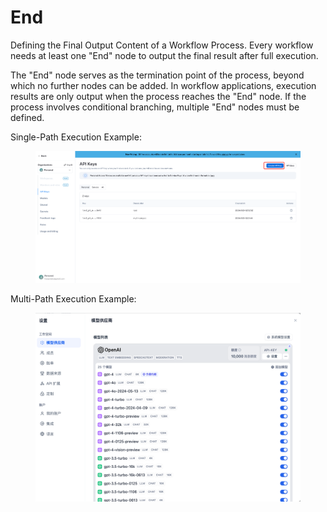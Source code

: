 # End

Defining the Final Output Content of a Workflow Process. Every workflow needs at least one "End" node to output the final result after full execution.&#x20;

The "End" node serves as the termination point of the process, beyond which no further nodes can be added. In workflow applications, execution results are only output when the process reaches the "End" node. If the process involves conditional branching, multiple "End" nodes must be defined.

Single-Path Execution Example:

<figure><img src="/en/.gitbook/assets/guides/workflow/image (2) (1).png" alt=""><figcaption></figcaption></figure>

Multi-Path Execution Example:

<figure><img src="../../../.gitbook/assets/image (5) (1).png" alt=""><figcaption></figcaption></figure>
